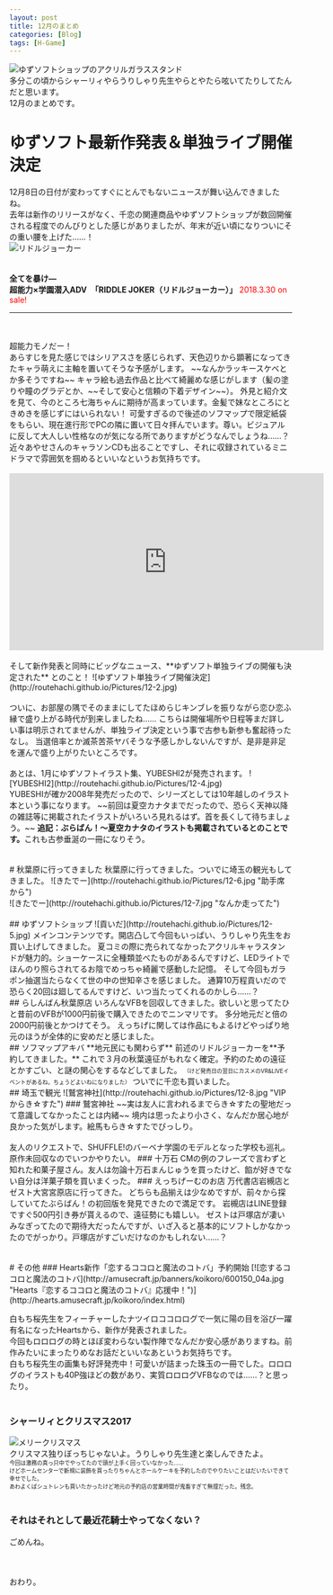 ```yaml
---
layout: post
title: 12月のまとめ
categories: [Blog]
tags: [H-Game]
---
```


![ゆずソフトショップのアクリルガラススタンド](http://routehachi.github.io/Pictures/12-1.JPG)  
多分この頃からシャーリィやらうりしゃり先生やらとやたら呟いてたりしてたんだと思います。  
12月のまとめです。  

# ゆずソフト最新作発表＆単独ライブ開催決定
12月8日の日付が変わってすぐにとんでもないニュースが舞い込んできましたね。  
去年は新作のリリースがなく、千恋の関連商品やゆずソフトショップが数回開催される程度でのんびりとした感じがありましたが、年末が近い頃になりついにその重い腰を上げた……！  
![リドルジョーカー](http://routehachi.github.io/Pictures/12-3.jpg)  
<br />
<br />
<b>全てを暴け―  
超能力×学園潜入ADV　「RIDDLE JOKER（リドルジョーカー）」</b>
<font color="Red">2018.3.30 on sale!</font>
***
<br />
<br />
超能力モノだー！<br />
あらすじを見た感じではシリアスさを感じられず、天色辺りから顕著になってきたキャラ萌えに主軸を置いてそうな予感がします。   
~~なんかラッキースケベとか多そうですね~~  
キャラ絵も過去作品と比べて綺麗めな感じがします（髪の塗りや瞳のグラデとか、~~そして安心と信頼の下着デザイン~~）。  
外見と紹介文を見て、今のところ七海ちゃんに期待が高まっています。金髪で妹なところにときめきを感じずにはいられない！  
可愛すぎるので後述のソフマップで限定紙袋をもらい、現在進行形でPCの隣に置いて日々拝んでいます。尊い。ビジュアルに反して大人しい性格なのが気になる所でありますがどうなんでしょうね……？  
近々あやせさんのキャラソンCDも出ることですし、それに収録されているミニドラマで雰囲気を掴めるといいなというお気持ちです。  
<br />
<br />
<iframe width="560" height="315" src="https://www.youtube.com/embed/Bf_tOlcPJ4M" frameborder="0" gesture="media" allow="encrypted-media" allowfullscreen></iframe>
<br />
<br />
そして新作発表と同時にビッグなニュース、**ゆずソフト単独ライブの開催も決定された** とのこと！  
![ゆずソフト単独ライブ開催決定](http://routehachi.github.io/Pictures/12-2.jpg)  
<br />
<br />
ついに、お部屋の隅でそのままにしてたほめらじキンブレを振りながら恋ひ恋ふ縁で盛り上がる時代が到来しましたね……
こちらは開催場所や日程等まだ詳しい事は明示されてませんが、単独ライブ決定という事で古参も新参も奮起待ったなし。  
当選倍率とか滅茶苦茶ヤバそうな予感しかしないんですが、是非是非足を運んで盛り上がりたいところです。
<br />
<br />
あとは、1月にゆずソフトイラスト集、YUBESHI2が発売されます。  
![YUBESHI2](http://routehachi.github.io/Pictures/12-4.jpg)   
<br />
YUBESHIが確か2008年発売だったので、シリーズとしては10年越しのイラスト本という事になります。  
~~前回は夏空カナタまでだったので、恐らく天神以降の雑誌等に掲載されたイラストがいろいろ見れるはず。首を長くして待ちましょう。~~  
<b>追記：ぶらばん！～夏空カナタのイラストも掲載されているとのことです。</b>これも古参垂涎の一冊になりそう。
<br />
<br />
<br />
# 秋葉原に行ってきました
秋葉原に行ってきました。ついでに埼玉の観光もしてきました。  
![きたでー](http://routehachi.github.io/Pictures/12-6.jpg "助手席から")  
<br />
![きたでー](http://routehachi.github.io/Pictures/12-7.jpg "なんか走ってた")  
<br />
<br />
## ゆずソフトショップ
![貢いだ](http://routehachi.github.io/Pictures/12-5.jpg)  
メインコンテンツです。開店凸して今回もいっぱい、うりしゃり先生をお買い上げしてきました。  
夏コミの際に売られてなかったアクリルキャラスタンドが魅力的。ショーケースに全種類並べたものがあるんですけど、LEDライトでほんのり照らされてるお陰でめっちゃ綺麗で感動した記憶。  
そして今回もガラポン抽選当たらなくて世の中の世知辛さを感じました。  
通算10万程貢いだので恐らく20回は廻してるんですけど、いつ当たってくれるのかしら……？  
<br />
## らしんばん秋葉原店
いろんなVFBを回収してきました。欲しいと思ってたひと昔前のVFBが1000円前後で購入できたのでニンマリです。  
多分地元だと倍の2000円前後とかつけてそう。  
えっちげに関しては作品にもよるけどやっぱり地元のほうが全体的に安めだと感じました。  
<br />
## ソフマップアキバ
**地元民にも関わらず** 前述のリドルジョーカーを**予約してきました。**  
これで３月の秋葉遠征がもれなく確定。予約のための遠征とかすごい、と謎の関心をするなどしてました。  
<span style="font-size: 70%">（けど発売日の翌日にカスメのVR&LIVEイベントがあるね。ちょうどよいねになりました）</span>  
ついでに千恋も買いました。  
<br />
## 埼玉で観光
![鷲宮神社](http://routehachi.github.io/Pictures/12-8.jpg "VIPからき☆すた")  
### 鷲宮神社
~~実は友人に言われるまでらき☆すたの聖地だって意識してなかったことは内緒~~  
境内は思ったより小さく、なんだか居心地が良かった気がします。絵馬もらき☆すたでびっしり。
<br />
<br />
友人のリクエストで、SHUFFLE!のバーベナ学園のモデルとなった学校も巡礼。原作未回収なのでいつかやりたい。
### 十万石
CMの例のフレーズで言わずと知れた和菓子屋さん。友人は勿論十万石まんじゅうを買ったけど、餡が好きでない自分は洋菓子類を買いまくった。  
### えっちげーむのお店
万代書店岩槻店とゼスト大宮宮原店に行ってきた。  
どちらも品揃えは少なめですが、前々から探していてたぶらばん！の初回版を発見できたので満足です。  
岩槻店はLINE登録ですぐ500円引き券が貰えるので、遠征勢にも嬉しい。  
ゼストは戸塚店が凄いみなぎってたので期待大だったんですが、いざ入ると基本的にソフトしかなかったのでがっかり。戸塚店がすごいだけなのかもしれない……？
<br />
<br />
<br />
# その他
### Hearts新作「恋するココロと魔法のコトバ」予約開始
[![恋するココロと魔法のコトバ](http://amusecraft.jp/banners/koikoro/600150_04a.jpg "Hearts『恋するココロと魔法のコトバ』応援中！")](http://hearts.amusecraft.jp/koikoro/index.html)

白もち桜先生をフィーチャーしたナツイロココロログで一気に陽の目を浴び一躍有名になったHeartsから、新作が発表されました。   
今回もロロログの時とほぼ変わらない製作陣でなんだか安心感がありますね。前作みたいにまったりめなお話だといいなあというお気持ちです。  
白もち桜先生の画集も好評発売中！可愛いが詰まった珠玉の一冊でした。ロロログのイラストも40P強ほどの数があり、実質ロロログVFBなのでは……？と思ったり。
<br />
<br />
### シャーリィとクリスマス2017
![メリークリスマス](http://routehachi.github.io/Pictures/12-9.jpg)  
クリスマス独りぼっちじゃないよ。うりしゃり先生達と楽しんできたよ。  
<span style="font-size: 70%">今回は激務の真っ只中でやってたので頭が上手く回っていなかった……  
けどホームセンターで新規に装飾を買ったりちゃんとホールケーキを予約したのでやりたいことはだいたいできて幸せでした。  
あわよくばシュトレンも買いたかったけど地元の予約店の営業時間が鬼畜すぎて無理だった。残念。</span>
<br />
<br />
### それはそれとして最近花騎士やってなくない？
ごめんね。
<br />
<br />
<br />
<br />
おわり。
